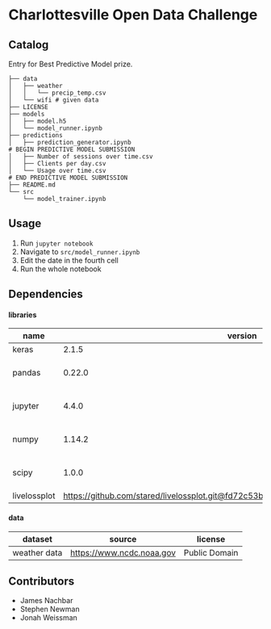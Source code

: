 # Charlottesville Open Data Challenge

## Catalog
Entry for Best Predictive Model prize.

```.
├── data
│   ├── weather
│   │   └── precip_temp.csv
│   └── wifi # given data
├── LICENSE
├── models
│   ├── model.h5
│   └── model_runner.ipynb
├── predictions
│   ├── prediction_generator.ipynb
# BEGIN PREDICTIVE MODEL SUBMISSION
│   ├── Number of sessions over time.csv
│   ├── Clients per day.csv
│   └── Usage over time.csv
# END PREDICTIVE MODEL SUBMISSION
├── README.md
└── src
    └── model_trainer.ipynb
```
## Usage
1. Run `jupyter notebook`
2. Navigate to `src/model_runner.ipynb`
3. Edit the date in the fourth cell
4. Run the whole notebook

## Dependencies
#### libraries
|     name     | version |    license   |
| ------------ | ------- | ------------ |
| keras        | 2.1.5   |     MIT      |
| pandas       | 0.22.0  | BSD 3-Clause |
| jupyter      | 4.4.0   | BSD 3-Clause |
| numpy        | 1.14.2  | BSD 3-Clause |
| scipy        | 1.0.0   | BSD 3-Clause |
| livelossplot | https://github.com/stared/livelossplot.git@fd72c53bd82d0c0052478c735edd356892f6f7f6 | MIT |
#### data
| dataset      |          source           | license       |
| ------------ | ------------------------- | ------------- |
| weather data | https://www.ncdc.noaa.gov | Public Domain |

## Contributors
* James Nachbar
* Stephen Newman
* Jonah Weissman
